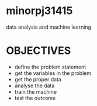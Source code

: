 # minorpj31415
data analysis and machine learning
# OBJECTIVES
* define the problem statement
* get the variables in the problem
* get the proper data
* analyse the data
* train the machine
* test the outcome
